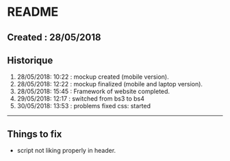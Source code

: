 # README
Created : 28/05/2018
----------------------------------------
## Historique
1. 28/05/2018: 10:22 : mockup created (mobile version).
1. 28/05/2018: 12:22 : mockup finalized (mobile and laptop version).
1. 28/05/2018: 15:45 : Framework of website completed.
1. 29/05/2018: 12:17 : switched from bs3 to bs4
1. 30/05/2018: 13:53 : problems fixed css: started
-----------------------------------------
## Things to fix
* script not liking properly in header.
